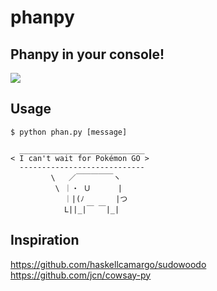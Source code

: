 # phanpy
## Phanpy in your console!

![](http://cdn.bulbagarden.net/upload/thumb/d/d3/231Phanpy.png/500px-231Phanpy.png)

## Usage
`$ python phan.py [message]`

```
  ____________________________
< I can't wait for Pokémon GO >
  ----------------------------
         \   ／￣￣￣￣￣ヽ
          \ ｜・ Ｕ      |
            ｜|(ﾉ       |つ
            L||_|￣ ￣|_|
```

## Inspiration
https://github.com/haskellcamargo/sudowoodo
https://github.com/jcn/cowsay-py
